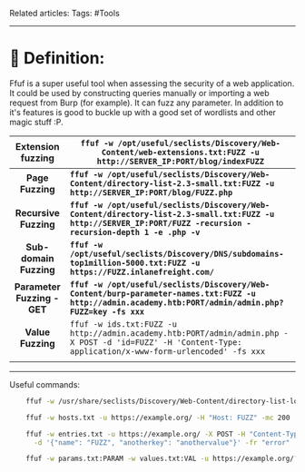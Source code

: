 Related articles:
Tags: #Tools

---

# 📖 Definition: 
Ffuf is a super useful tool when assessing the security of a web application.  It could be used by constructing queries manually or importing a web request from Burp (for example). It can fuzz any parameter. In addition to it's features is good to buckle up with a good set of wordlists and other magic stuff :P.

|      Extension fuzzing      | ```ffuf -w /opt/useful/seclists/Discovery/Web-Content/web-extensions.txt:FUZZ -u http://SERVER_IP:PORT/blog/indexFUZZ```<br>                                          |
| :-------------------------: | --------------------------------------------------------------------------------------------------------------------------------------------------------------------- |
|      **Page Fuzzing**       | **```ffuf -w /opt/useful/seclists/Discovery/Web-Content/directory-list-2.3-small.txt:FUZZ -u http://SERVER_IP:PORT/blog/FUZZ.php```**                                 |
|    **Recursive Fuzzing**    | **```ffuf -w /opt/useful/seclists/Discovery/Web-Content/directory-list-2.3-small.txt:FUZZ -u http://SERVER_IP:PORT/FUZZ -recursion -recursion-depth 1 -e .php -v```** |
|   **Sub-domain Fuzzing**    | **```ffuf -w /opt/useful/seclists/Discovery/DNS/subdomains-top1million-5000.txt:FUZZ -u https://FUZZ.inlanefreight.com/```**                                          |
| **Parameter Fuzzing - GET** | **```ffuf -w /opt/useful/seclists/Discovery/Web-Content/burp-parameter-names.txt:FUZZ -u http://admin.academy.htb:PORT/admin/admin.php?FUZZ=key -fs xxx ```**         |
|      **Value Fuzzing**      | ```ffuf -w ids.txt:FUZZ -u http://admin.academy.htb:PORT/admin/admin.php -X POST -d 'id=FUZZ' -H 'Content-Type: application/x-www-form-urlencoded' -fs xxx ```        |
|                             |                                                                                                                                                                       |


---

Useful commands:
```bash
    ffuf -w /usr/share/seclists/Discovery/Web-Content/directory-list-lowercase-2.3-medium.txt -u https://10.10.10.245:80/FUZZ -mc all -fs 42 -c -v
```
```bash
    ffuf -w hosts.txt -u https://example.org/ -H "Host: FUZZ" -mc 200
```
```bash
    ffuf -w entries.txt -u https://example.org/ -X POST -H "Content-Type: application/json" \
      -d '{"name": "FUZZ", "anotherkey": "anothervalue"}' -fr "error"
```
```bash
    ffuf -w params.txt:PARAM -w values.txt:VAL -u https://example.org/?PARAM=VAL -mr "VAL" -c
```
